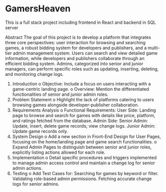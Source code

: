 # GamersHeaven
This is a full stack project including frontend in React and backend in SQL server

Abstract
The goal of this project is to develop a platform that integrates three core perspectives: user interaction for browsing and searching games, a robust bidding system for developers and publishers, and a multi-tier admin management system. Users can search and view detailed game information, while developers and publishers collaborate through an efficient bidding system. Admins, categorized into senior and junior managers, can perform specific roles such as updating, inserting, deleting, and monitoring change logs.

1.	Introduction
o	Objective: Include a focus on users interacting with a game-centric landing page.
o	Overview: Mention the differentiated functionalities of senior and junior admin roles.
2.	Problem Statement
o	Highlight the lack of platforms catering to users browsing games alongside developer-publisher collaboration.
3.	Requirements Analysis
o	Functional Requirements:
User Side:
	Landing page to browse and search for games with details like price, platform, and ratings fetched from the database.
	Admin Side:
	Senior Admin: Update, insert, delete game records; view change logs.
	Junior Admin: Update game records only.
4.	System Design
o	Add a new section in Front-End Design for User Pages, focusing on the home/landing page and game search functionalities.
o	Expand Admin Pages to distinguish between senior and junior roles, explicitly listing actions allowed for each role.
5.	Implementation
o	Detail specific procedures and triggers implemented to manage admin access control and maintain a change log for senior admin actions.
6.	Testing
o	Add Test Cases for:
	Searching for games by keyword or filter.
	Validating role-based admin permissions.
	Fetching accurate change logs for senior admins.





